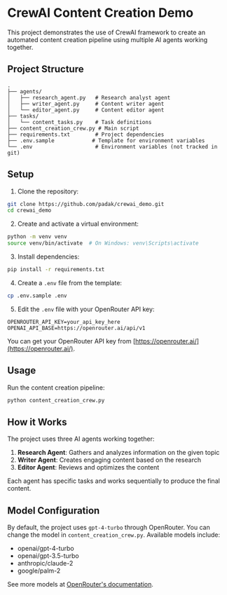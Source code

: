 # CrewAI Content Creation Demo

This project demonstrates the use of CrewAI framework to create an automated content creation pipeline using multiple AI agents working together.

## Project Structure

```
.
├── agents/
│   ├── research_agent.py   # Research analyst agent
│   ├── writer_agent.py     # Content writer agent
│   └── editor_agent.py     # Content editor agent
├── tasks/
│   └── content_tasks.py    # Task definitions
├── content_creation_crew.py # Main script
├── requirements.txt        # Project dependencies
├── .env.sample            # Template for environment variables
└── .env                    # Environment variables (not tracked in git)
```

## Setup

1. Clone the repository:
```bash
git clone https://github.com/padak/crewai_demo.git
cd crewai_demo
```

2. Create and activate a virtual environment:
```bash
python -m venv venv
source venv/bin/activate  # On Windows: venv\Scripts\activate
```

3. Install dependencies:
```bash
pip install -r requirements.txt
```

4. Create a `.env` file from the template:
```bash
cp .env.sample .env
```

5. Edit the `.env` file with your OpenRouter API key:
```
OPENROUTER_API_KEY=your_api_key_here
OPENAI_API_BASE=https://openrouter.ai/api/v1
```

You can get your OpenRouter API key from [https://openrouter.ai/](https://openrouter.ai/).

## Usage

Run the content creation pipeline:
```bash
python content_creation_crew.py
```

## How it Works

The project uses three AI agents working together:

1. **Research Agent**: Gathers and analyzes information on the given topic
2. **Writer Agent**: Creates engaging content based on the research
3. **Editor Agent**: Reviews and optimizes the content

Each agent has specific tasks and works sequentially to produce the final content.

## Model Configuration

By default, the project uses `gpt-4-turbo` through OpenRouter. You can change the model in `content_creation_crew.py`. Available models include:
- openai/gpt-4-turbo
- openai/gpt-3.5-turbo
- anthropic/claude-2
- google/palm-2

See more models at [OpenRouter's documentation](https://openrouter.ai/docs#models). 